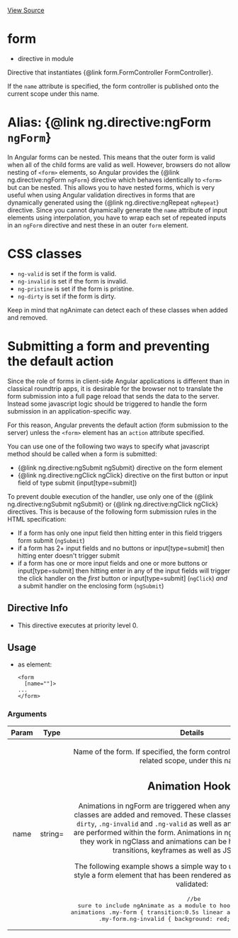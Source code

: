 

[View Source](http://github.com///tree/master/#L16299)



# form



* directive in module []()






Directive that instantiates
{@link form.FormController FormController}.

If the `name` attribute is specified, the form controller is published onto the current scope under
this name.

# Alias: {@link ng.directive:ngForm `ngForm`}

In Angular forms can be nested. This means that the outer form is valid when all of the child
forms are valid as well. However, browsers do not allow nesting of `<form>` elements, so
Angular provides the {@link ng.directive:ngForm `ngForm`} directive which behaves identically to
`<form>` but can be nested.  This allows you to have nested forms, which is very useful when
using Angular validation directives in forms that are dynamically generated using the
{@link ng.directive:ngRepeat `ngRepeat`} directive. Since you cannot dynamically generate the `name`
attribute of input elements using interpolation, you have to wrap each set of repeated inputs in an
`ngForm` directive and nest these in an outer `form` element.


# CSS classes
 - `ng-valid` is set if the form is valid.
 - `ng-invalid` is set if the form is invalid.
 - `ng-pristine` is set if the form is pristine.
 - `ng-dirty` is set if the form is dirty.

Keep in mind that ngAnimate can detect each of these classes when added and removed.


# Submitting a form and preventing the default action

Since the role of forms in client-side Angular applications is different than in classical
roundtrip apps, it is desirable for the browser not to translate the form submission into a full
page reload that sends the data to the server. Instead some javascript logic should be triggered
to handle the form submission in an application-specific way.

For this reason, Angular prevents the default action (form submission to the server) unless the
`<form>` element has an `action` attribute specified.

You can use one of the following two ways to specify what javascript method should be called when
a form is submitted:

- {@link ng.directive:ngSubmit ngSubmit} directive on the form element
- {@link ng.directive:ngClick ngClick} directive on the first
 button or input field of type submit (input[type=submit])

To prevent double execution of the handler, use only one of the {@link ng.directive:ngSubmit ngSubmit}
or {@link ng.directive:ngClick ngClick} directives.
This is because of the following form submission rules in the HTML specification:

- If a form has only one input field then hitting enter in this field triggers form submit
(`ngSubmit`)
- if a form has 2+ input fields and no buttons or input[type=submit] then hitting enter
doesn't trigger submit
- if a form has one or more input fields and one or more buttons or input[type=submit] then
hitting enter in any of the input fields will trigger the click handler on the *first* button or
input[type=submit] (`ngClick`) *and* a submit handler on the enclosing form (`ngSubmit`)








## Directive Info


* This directive executes at priority level 0.


## Usage




* as element:
    ```
    <form
      [name=""]>
    ...
    </form>
    ```




### Arguments

| Param | Type | Details |
| :--: | :--: | :--: |
| name | string= | <p>Name of the form. If specified, the form controller will be published into related scope, under this name.</p> <h2 id="animation-hooks">Animation Hooks</h2> <p>Animations in ngForm are triggered when any of the associated CSS classes are added and removed. These classes are: <code>.ng-pristine</code>, <code>.ng-dirty</code>, <code>.ng-invalid</code> and <code>.ng-valid</code> as well as any other validations that are performed within the form. Animations in ngForm are similar to how they work in ngClass and animations can be hooked into using CSS transitions, keyframes as well as JS animations.</p> <p>The following example shows a simple way to utilize CSS transitions to style a form element that has been rendered as invalid after it has been validated:</p> <pre> //be sure to include ngAnimate as a module to hook into more //advanced animations .my-form { transition:0.5s linear all; background: white; } .my-form.ng-invalid { background: red; color:white; } </pre> |




